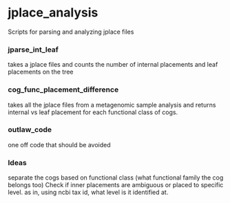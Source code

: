 # jplace_analysis
Scripts for parsing and analyzing jplace files

### jparse_int_leaf
takes a jplace files and counts the number of internal placements and leaf placements on the tree

### cog_func_placement_difference
takes all the jplace files from a metagenomic sample analysis and returns internal vs leaf placement for each functional class of cogs.

### outlaw_code
one off code that should be avoided

### Ideas
separate the cogs based on functional class (what functional family the cog belongs too) 
Check if inner placements are ambiguous or placed to specific level. as in, using ncbi tax id, what level is it identified at. 


